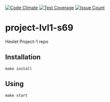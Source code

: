 [![Code Climate](https://codeclimate.com/github/altsab/project-lvl1-s69/badges/gpa.svg)](https://codeclimate.com/github/altsab/project-lvl1-s69)
[![Test Coverage](https://codeclimate.com/github/altsab/project-lvl1-s69/badges/coverage.svg)](https://codeclimate.com/github/altsab/project-lvl1-s69/coverage)
[![Issue Count](https://codeclimate.com/github/altsab/project-lvl1-s69/badges/issue_count.svg)](https://codeclimate.com/github/altsab/project-lvl1-s69)
# project-lvl1-s69
Hexlet Project-1 repo
## Installation
`make install`
## Using
`make start`
